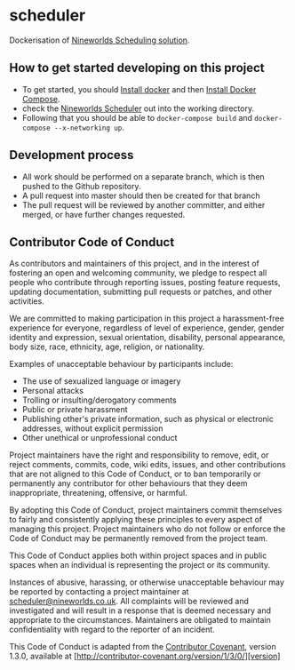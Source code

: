 # scheduler
Dockerisation of [Nineworlds Scheduling solution](https://github.com/nineworldsgeekfest/scheduler).

## How to get started developing on this project

* To get started, you should [Install docker](https://docs.docker.com/engine/installation/) and then [Install Docker Compose](https://docs.docker.com/compose/install/).
* check the [Nineworlds Scheduler](https://github.com/nineworldsgeekfest/scheduler) out into the working directory. 
* Following that you should be able to `docker-compose build` and `docker-compose --x-networking up`. 

## Development process

* All work should be performed on a separate branch, which is then pushed to the Github repository.
* A pull request into master should then be created for that branch
* The pull request will be reviewed by another committer, and either merged, or have further changes requested.

## Contributor Code of Conduct

As contributors and maintainers of this project, and in the interest of
fostering an open and welcoming community, we pledge to respect all people who
contribute through reporting issues, posting feature requests, updating
documentation, submitting pull requests or patches, and other activities.

We are committed to making participation in this project a harassment-free
experience for everyone, regardless of level of experience, gender, gender
identity and expression, sexual orientation, disability, personal appearance,
body size, race, ethnicity, age, religion, or nationality.

Examples of unacceptable behaviour by participants include:

* The use of sexualized language or imagery
* Personal attacks
* Trolling or insulting/derogatory comments
* Public or private harassment
* Publishing other's private information, such as physical or electronic
  addresses, without explicit permission
* Other unethical or unprofessional conduct

Project maintainers have the right and responsibility to remove, edit, or
reject comments, commits, code, wiki edits, issues, and other contributions
that are not aligned to this Code of Conduct, or to ban temporarily or
permanently any contributor for other behaviours that they deem inappropriate,
threatening, offensive, or harmful.

By adopting this Code of Conduct, project maintainers commit themselves to
fairly and consistently applying these principles to every aspect of managing
this project. Project maintainers who do not follow or enforce the Code of
Conduct may be permanently removed from the project team.

This Code of Conduct applies both within project spaces and in public spaces
when an individual is representing the project or its community.

Instances of abusive, harassing, or otherwise unacceptable behaviour may be
reported by contacting a project maintainer at scheduler@nineworlds.co.uk. All
complaints will be reviewed and investigated and will result in a response that
is deemed necessary and appropriate to the circumstances. Maintainers are
obligated to maintain confidentiality with regard to the reporter of an
incident.

This Code of Conduct is adapted from the [Contributor Covenant][homepage],
version 1.3.0, available at
[http://contributor-covenant.org/version/1/3/0/][version]

[homepage]: http://contributor-covenant.org
[version]: http://contributor-covenant.org/version/1/3/0/
